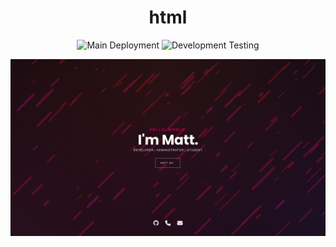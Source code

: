 <div align="center">

# html

<p align="center">
    <img src="https://img.shields.io/github/actions/workflow/status/doubleangels/html/.github/workflows/deploy.yml?label=Deployment%20Pipeline" alt="Main Deployment">
    <img src="https://img.shields.io/github/actions/workflow/status/doubleangels/html/.github/workflows/test-dev.yml?label=Development%20Testing" alt="Development Testing">
</p>

</div>

![Screenshot](screenshot.png)
